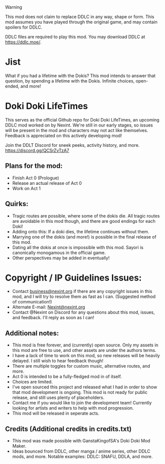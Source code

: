 > [!WARNING]
> This mod does not claim to replace DDLC in any way, shape or form. This mod assumes you have played through the original game, and may contain spoilers for DDLC.
> 
> DDLC files are required to play this mod. You may download DDLC at https://ddlc.moe/.

# Jist

What if you had a lifetime with the Dokis? This mod intends to answer that question, by spending a lifetime with the Dokis. Infinite choices, open-ended, and more!

# Doki Doki LifeTimes

This serves as the official Github repo for Doki Doki LifeTimes, an upcoming DDLC mod worked on by Nexint. We're still in our early stages, so issues will be present in the mod and characters may not act like themselves. Feedback is appreciated on this actively developing mod!

Join the DDLT Discord for sneek peeks, activity history, and more. https://discord.gg/QCSrZvTzA7

## Plans for the mod:
- Finish Act 0 (Prologue)
- Release an actual release of Act 0
- Work on Act 1

## Quirks:
- Tragic routes are possible, where some of the dokis die. All tragic routes are avoidable in this mod though, and there are good endings for each Doki!
- Adding onto this: If a doki dies, the lifetime continues without them.
- Marrying one of the dokis (and more!) is possible in the final release of this mod.
- Dating all the dokis at once is impossible with this mod. Sayori is canonically monogamous in the official game.
- Other perspectives may be added in eventually!

# Copyright / IP Guidelines Issues:
- Contact business@nexint.org if there are any copyright issues in this mod, and I will try to resolve them as fast as I can. (Suggested method of communication!)
- Alternate E-mail: Nexint@nexint.org
- Contact @Nexint on Discord for any questions about this mod, issues, and feedback. I'll reply as soon as I can!

## Additional notes:
- This mod is free forever, and (currently) open source. Only my assets in this mod are free to use, and other assets are under the authors terms.
- I have a lack of time to work on this mod, so new releases will be heavily delayed. I still wish to hear feedback though!
- There are multiple toggles for custom music, alternative routes, and more.
- Act 0 is intended to be a fully-fledged mod in of itself. 
- Choices are limited.
- I've open sourced this project and released what I had in order to show that mod development is ongoing. This mod is not ready for public release, and still uses plenty of placeholders.
- Contact me if you would like to join the development team! Currently looking for artists and writers to help with mod progression.
- This mod will be released in seperate acts.

## Credits (Additional credits in credits.txt)
- This mod was made possible with GanstaKingofSA's Doki Doki Mod Maker.
- Ideas bounced from DDLC, other manga / anime series, other DDLC mods, and more. Notable examples: DDLC: SNAFU, DDLA, and more.
